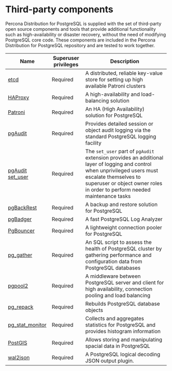 # Third-party components

Percona Distribution for PostgreSQL is supplied with the set of third-party open source components and tools that provide additional functionality such as high-availability or disaster recovery, without the need of modifying PostgreSQL core code. These components are included in the Percona Distribution for PostgreSQL repository and are tested to work together.


| Name | Superuser privileges | Description |
|------|---------------------|-------------|
| [etcd](https://etcd.io/)| Required | A distributed, reliable key-value store for setting up high available Patroni clusters |
| [HAProxy](http://www.haproxy.org/) | Required | A high-availability and load-balancing solution |
| [Patroni](https://patroni.readthedocs.io/en/latest/) | Required | An HA (High Availability) solution for PostgreSQL |
| [pgAudit](https://www.pgaudit.org/) | Required | Provides detailed session or object audit logging via the standard PostgreSQL logging facility |
| [pgAudit set_user](https://github.com/pgaudit/set_user) | Required | The `set_user` part of `pgAudit` extension provides an additional layer of logging and control when unprivileged users must escalate themselves to superuser or object owner roles in order to perform needed maintenance tasks |
| [pgBackRest](https://pgbackrest.org/) | Required | A backup and restore solution for PostgreSQL |
| [pgBadger](https://github.com/darold/pgbadger) | Required | A fast PostgreSQL Log Analyzer |
| [PgBouncer](https://www.pgbouncer.org/) | Required | A lightweight connection pooler for PostgreSQL |
| [pg_gather](https://github.com/jobinau/pg_gather) | Required | An SQL script to assess the health of PostgreSQL cluster by gathering performance and configuration data from PostgreSQL databases |
| [pgpool2](https://www.pgpool.net/mediawiki/index.php/Main_Page) | Required | A middleware between PostgreSQL server and client for high availability, connection pooling and load balancing |
| [pg_repack](https://github.com/reorg/pg_repack) | Required | Rebuilds PostgreSQL database objects |
| [pg_stat_monitor](https://github.com/percona/pg_stat_monitor) | Required | Collects and aggregates statistics for PostgreSQL and provides histogram information |
| [PostGIS](http://postgis.net/) | Required | Allows storing and manipulating spacial data in PostgreSQL |
|[wal2json](https://github.com/eulerto/wal2json)|Required| A PostgreSQL logical decoding JSON output plugin.|
